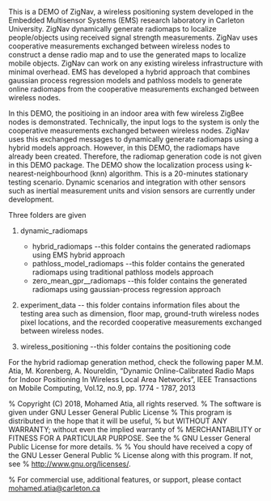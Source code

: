 This is a DEMO of ZigNav, a wireless positioning system developed in the Embedded Multisensor Systems (EMS) research laboratory in Carleton University. ZigNav dynamically generate radiomaps to localize people/objects using received signal strength measurements. ZigNav uses cooperative measurements exchanged between wireless nodes to construct a dense radio map and to use the generated maps to localize mobile objects. ZigNav can work on any existing wireless infrastructure with minimal overhead. EMS has developed a hybrid approach that combines gaussian process regression models and pathloss models to generate online radiomaps from the cooperative measurements exchanged between wireless nodes. 

In this DEMO, the positioing in an indoor area with few wireless ZigBee nodes is demonstrated. Technically, the input logs to the system is only the cooperative measurements exchanged between wireless nodes. ZigNav uses this exchanged messages to dynamically generate radiomaps using a hybrid models approach. However, in this DEMO, the radiomaps have already been created. Therefore, the radiomap generation code is not given in this DEMO package. The DEMO show the localization process using k-nearest-neighbourhood (knn) algorithm. This is a 20-minutes stationary testing scenario. Dynamic scenarios and integration with other sensors such as inertial measurement units and vision sensors are currently under development.

Three folders are given

1) dynamic_radiomaps
	- hybrid_radiomaps --this folder contains the generated radiomaps using EMS hybrid approach
	- pathloss_model_radiomaps --this folder contains the generated radiomaps using traditional pathloss models approach
	- zero_mean_gpr__radiomaps --this folder contains the generated radiomaps using gaussian-process regression approach

2) experiment_data -- this folder contains information files about the testing area such as dimension, floor map, ground-truth wireless nodes pixel locations, and the recorded cooperative measurements exchanged between wireless nodes.

3) wireless_positioning --this folder contains the positioning code

For the hybrid radiomap generation method, check the following paper
M.M. Atia, M. Korenberg, A. Noureldin, “Dynamic Online-Calibrated Radio Maps for Indoor Positioning In Wireless Local Area Networks”, IEEE Transactions on Mobile Computing, Vol.12, no.9, pp. 1774 - 1787, 2013

%   Copyright (C) 2018, Mohamed Atia, all rights reserved.
%   The software is given under GNU Lesser General Public License
%   This program is distributed in the hope that it will be useful,
%   but WITHOUT ANY WARRANTY; without even the implied warranty of
%   MERCHANTABILITY or FITNESS FOR A PARTICULAR PURPOSE.  See the
%   GNU Lesser General Public License for more details.
%
%   You should have received a copy of the GNU Lesser General Public
%   License along with this program. If not, see
%   <http://www.gnu.org/licenses/>.

%   For commercial use, additional features, or support, please contact mohamed.atia@carleton.ca
